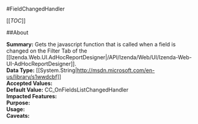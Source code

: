 #FieldChangedHandler

[[_TOC_]]

##About

**Summary:** Gets the javascript function that is called when a field is changed on the Filter Tab of the [[Izenda.Web.UI.AdHocReportDesigner|/API/Izenda/Web/UI/Izenda-Web-UI-AdHocReportDesigner]].  
**Data Type:** [[System.String|http://msdn.microsoft.com/en-us/library/s1wwdcbf]]  
**Accepted Values:**   
**Default Value:** CC_OnFieldsListChangedHandler  
**Impacted Features:**   
**Purpose:**   
**Usage:**   
**Caveats:**   

